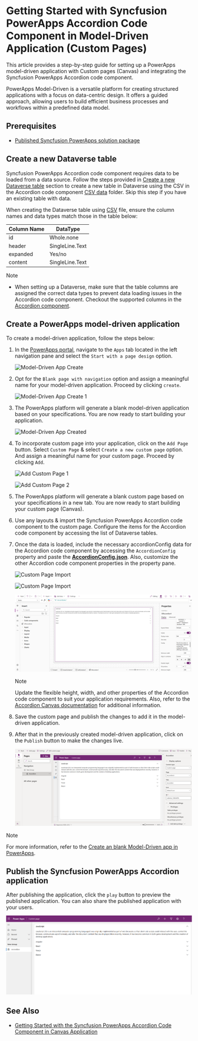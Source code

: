 # Getting Started with Syncfusion PowerApps Accordion Code Component in Model-Driven Application (Custom Pages)

This article provides a step-by-step guide for setting up a PowerApps model-driven application with Custom pages (Canvas) and integrating the Syncfusion PowerApps Accordion code component.

PowerApps Model-Driven is a versatile platform for creating structured applications with a focus on data-centric design. It offers a guided approach, allowing users to build efficient business processes and workflows within a predefined data model.

## Prerequisites

- [Published Syncfusion PowerApps solution package](../../README.md#deploying-the-solution-package-in-the-powerapps-portal)

## Create a new Dataverse table

Syncfusion PowerApps Accordion code component requires data to be loaded from a data source. Follow the steps provided in [Create a new Dataverse table](../common/faq.md#how-to-create-a-new-dataverse-table) section to create a new table in Dataverse using the CSV in the Accordion code component [CSV data](../../components/accordion/data/AccordionData.csv) folder. Skip this step if you have an existing table with data.

When creating the Dataverse table using [CSV](../../components/accordion/data/AccordionData.csv) file, ensure the column names and data types match those in the table below:

| Column Name | DataType   |
|-------------|------------|
| id          | Whole.none |
| header      | SingleLine.Text |
| expanded    | Yes/no |
| content     | SingleLine.Text |

> [!NOTE]

- When setting up a Dataverse, make sure that the table columns are assigned the correct data types to prevent data loading issues in the Accordion code component. Checkout the supported columns in the [Accordion component](./api.md#items-dataset).

## Create a PowerApps model-driven application

To create a model-driven application, follow the steps below:

1. In the [PowerApps portal](https://make.powerapps.com/), navigate to the `Apps` tab located in the left navigation pane and select the `Start with a page design` option.

    ![Model-Driven App Create](../images/common/CV-App.png)

2. Opt for the `Blank page with navigation` option and assign a meaningful name for your model-driven application. Proceed by clicking `create`.

    ![Model-Driven App Create 1](../images/common/CV-App1.png)

3. The PowerApps platform will generate a blank model-driven application based on your specifications. You are now ready to start building your application.

    ![Model-Driven App Created](../images/common/MD-Created.png)

4. To incorporate custom page into your application, click on the `Add Page` button. Select `Custom Page` & select `Create a new custom page` option. And assign a meaningful name for your custom page. Proceed by clicking `Add`.

    ![Add Custom Page 1](../images/common/CP-AddCustomPage1.png)

    ![Add Custom Page 2](../images/common/CP-AddCustomPage2.png)

5. The PowerApps platform will generate a blank custom page based on your specifications in a new tab. You are now ready to start building your custom page (Canvas).

6. Use any layouts & import the Syncfusion PowerApps Accordion code component to the custom page. Configure the items for the Accordion code component by accessing the list of Dataverse tables.

7. Once the data is loaded, include the necessary accordionConfig data for the Accordion code component by accessing the `AccordionConfig` property and paste the [**AccordionConfig.json**](../../components/accordion/data/AccordionConfig.json). Also, customize the other Accordion code component properties in the property pane.

    ![Custom Page Import](../images/common/CP-ImportLayout.png)

    ![Custom Page Import](../images/common/CP-Import.png)

    ![Canvas Output](../images/accordion/CP-Output.png)

    > [!NOTE]
    > Update the flexible height, width, and other properties of the Accordion code component to suit your application requirements. Also, refer to the [Accordion Canvas documentation](getting-started-with-canvas.md#import-syncfusion-powerapps-accordian-code-component-into-canvas-application) for additional information.

8. Save the custom page and publish the changes to add it in the model-driven application.

9. After that in the previously created model-driven application, click on the `Publish` button to make the changes live.

    ![Model-Driven App with CP](../images/accordion/MD-CP-Output.png)

> [!NOTE]
> For more information, refer to the [Create an blank Model-Driven app in PowerApps](https://learn.microsoft.com/en-us/power-apps/maker/model-driven-apps/build-app-three-steps).

## Publish the Syncfusion PowerApps Accordion application

After publishing the application, click the `play` button to preview the published application. You can also share the published application with your users.

![Model-Driven App Publish](../images/accordion/MD-CP-Publish.png)

## See Also

- [Getting Started with the Syncfusion PowerApps Accordion Code Component in Canvas Application](getting-started-with-canvas.md)
